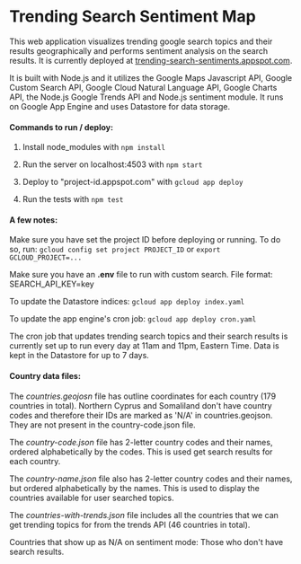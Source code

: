 # Trending Search Sentiment Map

This web application visualizes trending google search topics and their results geographically and performs sentiment analysis on the search results. 
It is currently deployed at [trending-search-sentiments.appspot.com](trending-search-sentiments.appspot.com).

It is built with Node.js and it utilizes the Google Maps Javascript API, Google Custom Search API, Google Cloud Natural Language API, Google Charts API, the Node.js Google Trends API and Node.js sentiment module. 
It runs on Google App Engine and uses Datastore for data storage.

#### Commands to run / deploy:

1. Install node_modules with
`npm install`

2. Run the server on localhost:4503 with
`npm start`

3. Deploy to "project-id.appspot.com" with
`gcloud app deploy`
4. Run the tests with
`npm test`

#### A few notes:

Make sure you have set the project ID before deploying or running. To do so, run:
`gcloud config set project PROJECT_ID` or `export GCLOUD_PROJECT=...`

Make sure you have an **.env** file to run with custom search. File format:
SEARCH_API_KEY=key

To update the Datastore indices:
`gcloud app deploy index.yaml`

To update the app engine's cron job:
`gcloud app deploy cron.yaml`

The cron job that updates trending search topics and their search results is currently set up to run every day at 11am and 11pm, Eastern Time.
Data is kept in the Datastore for up to 7 days.

#### Country data files:

The *countries.geojosn* file has outline coordinates for each country (179 countries in total). 
Northern Cyprus and Somaliland don't have country codes and therefore their IDs are marked as 'N/A' in countries.geojson. They are not present in the country-code.json file.

The *country-code.json* file has 2-letter country codes and their names, ordered alphabetically by the codes. This is used get search results for each country.

The *country-name.json* file also has 2-letter country codes and their names, but ordered alphabetically by the names. This is used to display the countries available for user searched topics.

The *countries-with-trends.json* file includes all the countries that we can get trending topics for from the trends API (46 countries in total).

Countries that show up as N/A on sentiment mode: Those who don't have search results.
